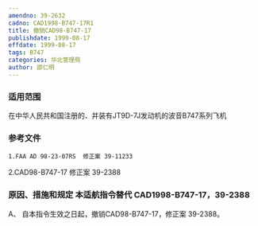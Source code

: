 ```yaml
---
amendno: 39-2632
cadno: CAD1998-B747-17R1
title: 撤销CAD98-B747-17
publishdate: 1999-08-17
effdate: 1999-08-17
tags: B747
categories: 华北管理局
author: 邵仁明
---
```


### 适用范围 
在中华人民共和国注册的、并装有JT9D-7J发动机的波音B747系列飞机

### 参考文件
    1.FAA AD 98-23-07RS  修正案 39-11233 
2.CAD98-B747-17 修正案 39-2388

### 原因、措施和规定 本适航指令替代 CAD1998-B747-17，39-2388 
A、 自本指令生效之日起，撤销CAD98-B747-17，修正案 39-2388。

